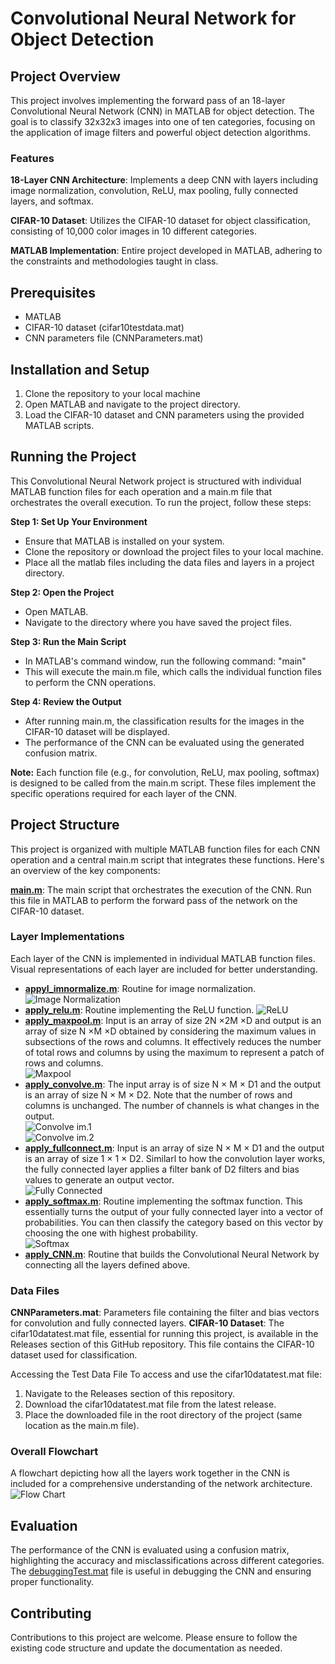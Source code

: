 # Convolutional Neural Network for Object Detection

## Project Overview
This project involves implementing the forward pass of an 18-layer Convolutional Neural Network (CNN) in MATLAB for object detection. The goal is to classify 32x32x3 images into one of ten categories, focusing on the application of image filters and powerful object detection algorithms.

### Features

**18-Layer CNN Architecture**: Implements a deep CNN with layers including image normalization, convolution, ReLU, max pooling, fully connected layers, and softmax.

**CIFAR-10 Dataset**: Utilizes the CIFAR-10 dataset for object classification, consisting of 10,000 color images in 10 different categories.

**MATLAB Implementation**: Entire project developed in MATLAB, adhering to the constraints and methodologies taught in class.

## Prerequisites
* MATLAB
* CIFAR-10 dataset (cifar10testdata.mat)
* CNN parameters file (CNNParameters.mat)

## Installation and Setup
1. Clone the repository to your local machine
2. Open MATLAB and navigate to the project directory.
3. Load the CIFAR-10 dataset and CNN parameters using the provided MATLAB scripts.


## Running the Project
This Convolutional Neural Network project is structured with individual MATLAB function files for each operation and a main.m file that orchestrates the overall execution. To run the project, follow these steps:

**Step 1: Set Up Your Environment**

* Ensure that MATLAB is installed on your system.
* Clone the repository or download the project files to your local machine.
* Place all the matlab files including the data files and layers in a project directory.

**Step 2: Open the Project**
* Open MATLAB.
* Navigate to the directory where you have saved the project files.

**Step 3: Run the Main Script**
* In MATLAB's command window, run the following command: "main"
* This will execute the main.m file, which calls the individual function files to perform the CNN operations.

**Step 4: Review the Output**
* After running main.m, the classification results for the images in the CIFAR-10 dataset will be displayed.
* The performance of the CNN can be evaluated using the generated confusion matrix.

**Note:**
Each function file (e.g., for convolution, ReLU, max pooling, softmax) is designed to be called from the main.m script. These files implement the specific operations required for each layer of the CNN.

## Project Structure
This project is organized with multiple MATLAB function files for each CNN operation and a central main.m script that integrates these functions. Here's an overview of the key components:

**[main.m](main.m)**: The main script that orchestrates the execution of the CNN. Run this file in MATLAB to perform the forward pass of the network on the CIFAR-10 dataset.

### Layer Implementations
Each layer of the CNN is implemented in individual MATLAB function files. Visual representations of each layer are included for better understanding.

* **[appyl_imnormalize.m](Layers/apply_imnormalize.m)**: Routine for image normalization.
![Image Normalization](Images/image_normalization.png)
* **[apply_relu.m](Layers/apply_relu.m)**: Routine implementing the ReLU function.
![ReLU](Images/relu.png)
* **[apply_maxpool.m](Layers/apply_maxpool.m)**: Input is an array of size 2N ×2M ×D and output is an array of size N ×M ×D obtained by considering
the maximum values in subsections of the rows and columns. It effectively reduces the number of total
rows and columns by using the maximum to represent a patch of rows and columns.\
![Maxpool](Images/Maxpool.png)
* **[apply_convolve.m](Layers/apply_convolve.m)**: The input array is of size N × M × D1 and the output is an array of size N × M × D2. Note that the
number of rows and columns is unchanged. The number of channels is what changes in the output.\
![Convolve im.1](Images/convolution_1.png)\
![Convolve im.2](Images/convolution_2.png)
* **[apply_fullconnect.m](Layers/apply_fullconnect.m)**: Input is an array of size N × M × D1 and the output is an array of size 1 × 1 × D2. Similarl to
how the convolution layer works, the fully connected layer applies a filter bank of D2 filters and bias
values to generate an output vector.\
![Fully Connected](Images/fully_connected.png)
* **[apply_softmax.m](Layers/apply_softmax.m)**: Routine implementing the softmax function. This essentially turns the output of your
fully connected layer into a vector of probabilities. You can then classify the category based on this
vector by choosing the one with highest probability.\
![Softmax](Images/softmax.png)
* **[apply_CNN.m](Layers/apply_CNN.m)**: Routine that builds the Convolutional Neural Network by connecting all the layers defined above.

### Data Files
**CNNParameters.mat**: Parameters file containing the filter and bias vectors for convolution and fully connected layers.
**CIFAR-10 Dataset**:
The cifar10datatest.mat file, essential for running this project, is available in the Releases section of this GitHub repository. This file contains the CIFAR-10 dataset used for classification.

Accessing the Test Data File
To access and use the cifar10datatest.mat file:

1. Navigate to the Releases section of this repository.
2. Download the cifar10datatest.mat file from the latest release.
3. Place the downloaded file in the root directory of the project (same location as the main.m file).

### Overall Flowchart
A flowchart depicting how all the layers work together in the CNN is included for a comprehensive understanding of the network architecture.
![Flow Chart](Images/flow_chart.png)

## Evaluation
The performance of the CNN is evaluated using a confusion matrix, highlighting the accuracy and misclassifications across different categories. The [debuggingTest.mat](debuggingTest.mat) file is useful in debugging the CNN and ensuring proper functionality.

## Contributing
Contributions to this project are welcome. Please ensure to follow the existing code structure and update the documentation as needed.
